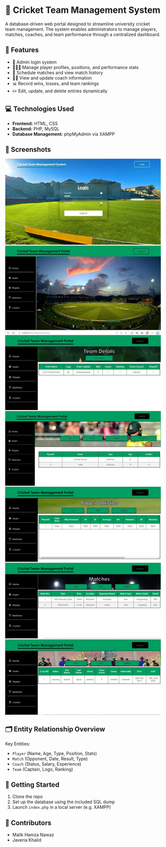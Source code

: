 # 🏏 Cricket Team Management System

A database-driven web portal designed to streamline university cricket team management. The system enables administrators to manage players, matches, coaches, and team performance through a centralized dashboard.

## 📌 Features

- 🔐 Admin login system
- 🧑‍🤝‍🧑 Manage player profiles, positions, and performance stats
- 📆 Schedule matches and view match history
- 👨‍🏫 View and update coach information
- 📊 Record wins, losses, and team rankings
- ✏️ Edit, update, and delete entries dynamically

## 💻 Technologies Used

- **Frontend:** HTML, CSS
- **Backend:** PHP, MySQL
- **Database Management:** phpMyAdmin via XAMPP

## 📸 Screenshots
![login](images/login.jpg)
![home](images/home.jpg)
![team](images/team.jpg)
![player](images/player.jpg)
![playerstats](images/playerstats.jpg)
![matches](images/matches.jpg)
![coaches](images/coaches.jpg)

## 🗂️ Entity Relationship Overview

Key Entities:
- `Player` (Name, Age, Type, Position, Stats)
- `Match` (Opponent, Date, Result, Type)
- `Coach` (Status, Salary, Experience)
- `Team` (Captain, Logo, Ranking)

## 🚀 Getting Started

1. Clone the repo
2. Set up the database using the included SQL dump
3. Launch `index.php` in a local server (e.g. XAMPP)

## 🤝 Contributors

- Malik Hamza Nawaz  
- Javeria Khalid

